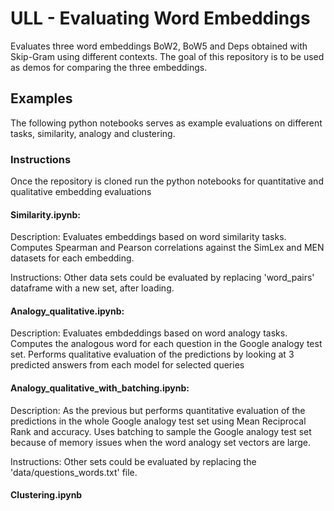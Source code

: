 # ULL - Evaluating Word Embeddings

Evaluates three word embeddings BoW2, BoW5 and Deps obtained with Skip-Gram using different contexts. The goal of this repository is to be used as demos for comparing the three embeddings.

## Examples

The following python notebooks serves as example evaluations on different tasks, similarity, analogy and clustering. 

### Instructions

Once the repository is cloned run the python notebooks for quantitative and qualitative embedding evaluations


#### Similarity.ipynb: 

Description:
Evaluates embeddings based on word similarity tasks. 
Computes Spearman and Pearson correlations against the SimLex and MEN datasets for each embedding.

Instructions: Other data sets could be evaluated by replacing 'word_pairs' dataframe with a new set, after loading.

#### Analogy_qualitative.ipynb: 

Description:
Evaluates embdeddings based on word analogy tasks.
Computes the analogous word for each question in the Google analogy test set. 
Performs qualitative evaluation of the predictions by looking at 3 predicted answers from each model for selected queries

#### Analogy_qualitative_with_batching.ipynb: 

Description:
As the previous but performs quantitative evaluation of the predictions in the whole Google analogy test set using Mean Reciprocal Rank and accuracy. 
Uses batching to sample the Google analogy test set because of memory issues when the word analogy set vectors are large.

Instructions: Other sets could be evaluated by replacing the 'data/questions_words.txt' file.

#### Clustering.ipynb



